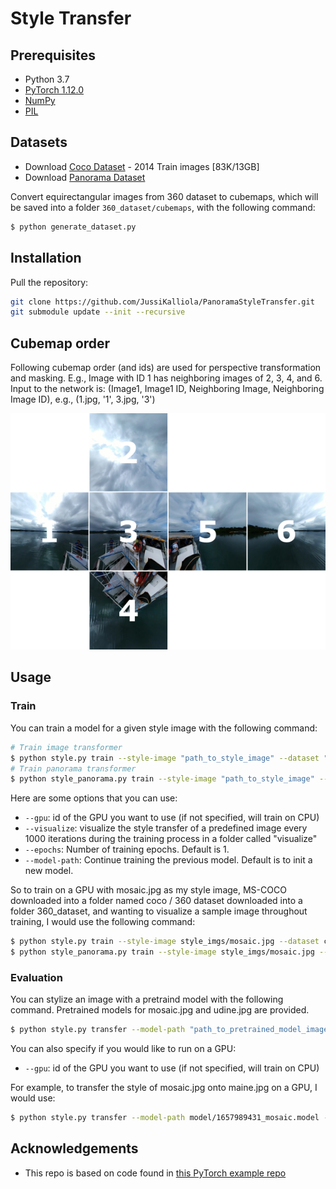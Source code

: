 # Style Transfer

## Prerequisites
- Python 3.7
- [PyTorch 1.12.0](http://pytorch.org/)
- [NumPy](http://www.numpy.org/)
- [PIL](http://pillow.readthedocs.io/en/3.1.x/installation.html)

## Datasets
- Download [Coco Dataset](https://cocodataset.org/#download) - 2014 Train images [83K/13GB]
- Download [Panorama Dataset](https://www.dropbox.com/s/skxqj94rno9ihjq/360-Dataset.zip?dl=0)

Convert equirectangular images from 360 dataset to cubemaps, which will be saved into a folder ```360_dataset/cubemaps```, with the following command:

```bash
$ python generate_dataset.py
```

## Installation
Pull the repository:
```bash
git clone https://github.com/JussiKalliola/PanoramaStyleTransfer.git
git submodule update --init --recursive
```

## Cubemap order
Following cubemap order (and ids) are used for perspective transformation and masking. E.g., Image with ID 1 has neighboring images of 2, 3, 4, and 6. Input to the network is: (Image1, Image1 ID, Neighboring Image, Neighboring Image ID), e.g., (1.jpg, '1', 3.jpg, '3') 

![alt text](figure/cubemap_order.png)

## Usage
### Train

You can train a model for a given style image with the following command:

```bash
# Train image transformer
$ python style.py train --style-image "path_to_style_image" --dataset "path_to_coco"
# Train panorama transformer
$ python style_panorama.py train --style-image "path_to_style_image" --dataset "path_to_cubemaps"
```

Here are some options that you can use:
* `--gpu`: id of the GPU you want to use (if not specified, will train on CPU)
* `--visualize`: visualize the style transfer of a predefined image every 1000 iterations during the training process in a folder called "visualize"
* `--epochs`: Number of training epochs. Default is 1.
* `--model-path`: Continue training the previous model. Default is to init a new model.

So to train on a GPU with mosaic.jpg as my style image, MS-COCO downloaded into a folder named coco / 360 dataset downloaded into a folder 360_dataset, and wanting to visualize a sample image throughout training, I would use the following command: 

```bash
$ python style.py train --style-image style_imgs/mosaic.jpg --dataset coco --gpu 1 --visualize 1
$ python style_panorama.py train --style-image style_imgs/mosaic.jpg --dataset 360_dataset/cubemaps --epochs 5 --model-path 'models/panorama/mosaic.model' --gpu 1 --visualize 1
```

### Evaluation

You can stylize an image with a pretraind model with the following command. Pretrained models for mosaic.jpg and udine.jpg are provided.

```bash
$ python style.py transfer --model-path "path_to_pretrained_model_image" --source "path_to_source_image" --output "name_of_target_image"
```

You can also specify if you would like to run on a GPU:
* `--gpu`: id of the GPU you want to use (if not specified, will train on CPU)

For example, to transfer the style of mosaic.jpg onto maine.jpg on a GPU, I would use:

```bash
$ python style.py transfer --model-path model/1657989431_mosaic.model --source content_imgs/maine.jpg --output maine_mosaic.jpg --gpu 1
```


## Acknowledgements
* This repo is based on code found in [this PyTorch example repo](https://github.com/dxyang/StyleTransfer)
